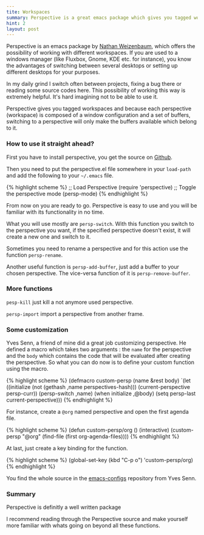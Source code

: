 ```yaml
---
tite: Workspaces
summary: Perspective is a great emacs package which gives you tagged workspaces and offers the possibility to working in a separated set of buffers.
hint: 2
layout: post
---
```

Perspective is an emacs package by [Nathan Weizenbaum](http://nex-3.com/), which offers the
possibility of working with different workspaces. If you are used to a
windows manager (like Fluxbox, Gnome, KDE etc. for instance), you
know the advantages of switching between several desktops or setting up
different desktops for your purposes.

In my daily grind I switch often between projects, fixing a bug
there or reading some source codes here. This possibility of working this way is extremely helpful.
It's hard imagining not to be able to use it.

Perspective gives you tagged workspaces and because each perspective
(workspace) is composed of a window configuration and a set of
buffers, switching to a perspective will only make the buffers
available which belong to it.

### How to use it straight ahead?

First you have to install perspective, you get the source on
[Github](http://github.com/nex3/perspective-el).

Then you need to put the perspective.el file somewhere in your `load-path`
and add the following to your `~/.emacs` file.

{% highlight scheme %}
;; Load Perspective
(require 'perspective)
;; Toggle the perspective mode
(persp-mode)
{% endhighlight %}

From now on you are ready to go. Perspective is easy to use and you
will be familiar with its functionality in no time.

What you will use mostly are `persp-switch`. With this function you
switch to the perspective you want, if the specified perspective
doesn't exist, it will create a new one and switch to it.

Sometimes you need to rename a perspective and for this action use the function
 `persp-rename`.

Another useful function is `persp-add-buffer`, just
add a buffer to your chosen perspective. The vice-versa function of
it is `persp-remove-buffer`.

### More functions

`pesp-kill` just kill a not anymore used perspective.

`persp-import` import a perspective from another frame.

### Some customization

Yves Senn, a friend of mine did a great job customizing
perspective. He defined a macro which takes two arguments : the `name` for the
perspective and the `body` which contains the code that will be evaluated after creating
the perspective. So what you can do now is to define your custom
function using the macro.

{% highlight scheme %}
(defmacro custom-persp (name &rest body)
       `(let ((initialize (not (gethash ,name perspectives-hash)))
              (current-perspective persp-curr))
          (persp-switch ,name)
          (when initialize ,@body)
          (setq persp-last current-perspective)))
{% endhighlight %}

For instance, create a `@org`
named perspective and open the first agenda file.

{% highlight scheme %}
(defun custom-persp/org ()
  (interactive)
  (custom-persp "@org"
  (find-file (first org-agenda-files))))
{% endhighlight %}

At last, just create a key binding for the function.

{% highlight scheme %}
(global-set-key (kbd "C-p o") 'custom-persp/org)
{% endhighlight %}

You find the whole source in the [emacs-configs]() repository from Yves Senn.

### Summary

Perspective is definitly a well written package

I recommend reading through the Perspective source and make yourself
more familiar with whats going on beyond all these functions.
